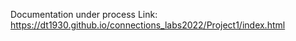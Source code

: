 Documentation under process
Link: https://dt1930.github.io/connections_labs2022/Project1/index.html
